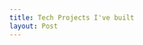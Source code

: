 ```yaml
---
title: Tech Projects I've built
layout: Post
---
```


<list-section :excerpt="true" :taxonomy="true" />
